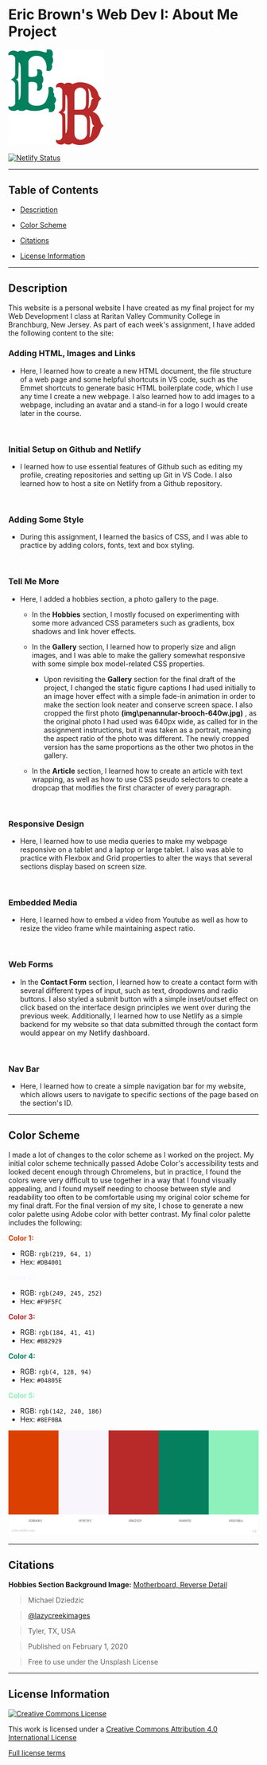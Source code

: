 # Eric Brown's Web Dev I: About Me Project

![My monogram logo](img\rye-font-logo.svg)
<br>

[![Netlify Status](https://api.netlify.com/api/v1/badges/69891be6-237d-4012-864a-c37d5df56ac0/deploy-status)](https://app.netlify.com/sites/about-me-ericbrown8787/deploys)

---

## **Table of Contents**
- [Description](#description)

- [Color Scheme](#colorscheme)

- [Citations](#citations)

- [License Information](#license)
---

## **Description**
<a id="description"></a>
This website is a personal website I have created as my final project for my Web Development I class at Raritan Valley Community College in Branchburg, New Jersey. As part of each week's assignment, I have added the following content to the site:

### **Adding HTML, Images and Links**
  - Here, I learned how to create a new HTML document, the file structure of a web page and some helpful shortcuts in VS code, such as the Emmet shortcuts to generate basic HTML boilerplate code, which I use any time I create a new webpage. I also learned how to add images to a webpage, including an avatar and a stand-in for a logo I would create later in the course.
<br>

### **Initial Setup on Github and Netlify**
  - I learned how to use essential features of Github such as editing my profile, creating repositories and setting up Git in VS Code. I also learned how to host a site on Netlify from a Github repository. 
<br>

### **Adding Some Style**
  - During this assignment, I learned the basics of CSS, and I was able to practice by adding colors, fonts, text and box styling. 
<br>

### **Tell Me More**
  - Here, I added a hobbies section, a photo gallery to the page. 
    - In the **Hobbies** section, I mostly focused on experimenting with some more advanced CSS parameters such as gradients, box shadows and link hover effects. 
    
    - In the **Gallery** section, I learned how to properly size and align images, and I was able to make the gallery somewhat responsive with some simple box model-related CSS properties.
      - Upon revisiting the **Gallery** section for the final draft of the project, I changed the static figure captions I had used initially to an image hover effect with a simple fade-in animation in order to make the section look neater and conserve screen space. I also cropped the first photo **(img\penannular-brooch-640w.jpg)** , as the original photo I had used was 640px wide, as called for in the assignment instructions, but it was taken as a portrait, meaning the aspect ratio of the photo was different. The newly cropped version has the same proportions as the other two photos in the gallery. 

    - In the **Article** section, I learned how to create an article with text wrapping, as well as how to use CSS pseudo selectors to create a dropcap that modifies the first character of every paragraph. 
<br>

### **Responsive Design**
  - Here, I learned how to use media queries to make my webpage responsive on a tablet and a laptop or large tablet. I also was able to practice with Flexbox and Grid properties to alter the ways that several sections display based on screen size. 
<br>

### **Embedded Media**
  - Here, I learned how to embed a video from Youtube as well as how to resize the video frame while maintaining aspect ratio. 
<br>

### **Web Forms**
  - In the **Contact Form** section, I learned how to create a contact form with several different types of input, such as text, dropdowns and radio buttons. I also styled a submit button with a simple inset/outset effect on click based on the interface design principles we went over during the previous week. Additionally, I learned how to use Netlify as a simple backend for my website so that data submitted through the contact form would appear on my Netlify dashboard. 
<br>

### **Nav Bar**
  - Here, I learned how to create a simple navigation bar for my website, which allows users to navigate to specific sections of the page based on the section's ID. 
---



## **Color Scheme**
<a id="colorscheme"></a>
I made a lot of changes to the color scheme as I worked on the project. My initial color scheme technically passed Adobe Color's accessibility tests and looked decent enough through Chromelens, but in practice, I found the colors were very difficult to use together in a way that I found visually appealing, and I found myself needing to choose between style and readability too often to be comfortable using my original color scheme for my final draft. For the final version of my site, I chose to generate a new color palette using Adobe color with better contrast. My final color palette includes the following:


**<span style="color:#DB4001"> Color 1:<span>**
- RGB: `rgb(219, 64, 1)`
- Hex: `#DB4001`

**<span style="color:#F9F5FC"> Color 2:<span>**
- RGB: `rgb(249, 245, 252)`
- Hex: `#F9F5FC`

**<span style="color:#B82929"> Color 3:<span>**
- RGB: `rgb(184, 41, 41)`
- Hex: `#B82929`

**<span style="color:#04805E"> Color 4:<span>**
- RGB: `rgb(4, 128, 94)`
- Hex: `#04805E`


**<span style="color:#8EF0BA"> Color 5:<span>**
- RGB: `rgb(142, 240, 186)`
- Hex: `#8EF0BA`

![My color palette](img\hemocyanin-palette.jpeg)

---

## **Citations**
<a id="citations"></a>
**Hobbies Section Background Image:** [Motherboard, Reverse Detail](https://unsplash.com/photos/aQYgUYwnCsM)

>Michael Dziedzic

>[@lazycreekimages](https://unsplash.com/@lazycreekimages)

>Tyler, TX, USA

>Published on February 1, 2020

>Free to use under the Unsplash License

---

## **License Information**
<a id="license"></a>

<a rel="license" href="http://creativecommons.org/licenses/by/4.0/"><img alt="Creative Commons License" style="border-width:0" src="https://i.creativecommons.org/l/by/4.0/88x31.png" /></a><br />

This work is licensed under a <a rel="license" href="http://creativecommons.org/licenses/by/4.0/">Creative Commons Attribution 4.0 International License</a>

[Full license terms](https://creativecommons.org/licenses/by/4.0/legalcode)
